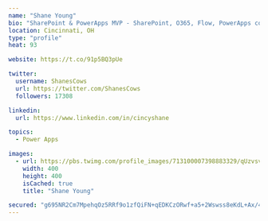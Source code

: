 ```yaml
---
name: "Shane Young"
bio: "SharePoint & PowerApps MVP - SharePoint, O365, Flow, PowerApps consulting? @PowerApps911 | Pure Snark? You found it."
location: Cincinnati, OH
type: "profile"
heat: 93

website: https://t.co/91p5BQ3pUe

twitter:
  username: ShanesCows
  url: https://twitter.com/ShanesCows
  followers: 17308

linkedin:
  url: https://www.linkedin.com/in/cincyshane

topics:
  - Power Apps

images:
  - url: https://pbs.twimg.com/profile_images/713100007398883329/qUzvsvQ3_400x400.jpg
    width: 400
    height: 400
    isCached: true
    title: "Shane Young"

secured: "g695NR2Cm7MpehqOz5RRf9o1zfQiFN+qEDKCzORwf+a5+2Wswss8eKdL+Ax/4cRsnCxj8wMHcmLRr37nQyr+Jenu2aAP3DaIX7fzCSyaFFAOjj8oU1bVKg4E4VIxXG8bDINwn7+7zoahUR2q6igDm/KfmaguRlFgcGNL5ict3ahY0q5oF1+IUhW6gTA8fN42aZO0lMdHxV+MubKP/TIrCtS9j33SVDx3HDhAaouPvHL6GCSM19SxBs5w3pTu3sfG6Jo5dhGkVU32rYffHAFjPDejzz68zaK+GFBOkpDg8LmQ47EkgzOC6ssqXyK+vcm3yhgYnKn8C7u2UPomQe+Z8NLXbK/2uUKT8Ny5V7R8MUU5pyuhSAmxFJv9dLcUdVFc43yQy5epXWbXEfOl3fHz36q4HEogvvkxcbMY3kdhoLU=;uQpIC8I6V5/ILwYAWwEUfQ=="
---
```


